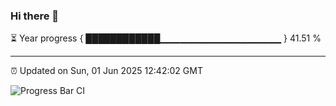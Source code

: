 ### Hi there 👋

⏳ Year progress { ████████████▁▁▁▁▁▁▁▁▁▁▁▁▁▁▁▁▁▁ } 41.51 %

---

⏰ Updated on Sun, 01 Jun 2025 12:42:02 GMT

![Progress Bar CI](https://github.com/liununu/liununu/workflows/Progress%20Bar%20CI/badge.svg)
